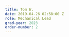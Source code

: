 ```yaml
---
title: Tom W.
date: 2019-04-26 02:58:00 Z
role: Mechanical Lead
grad-year: 2023
order-number: 2
---
```


